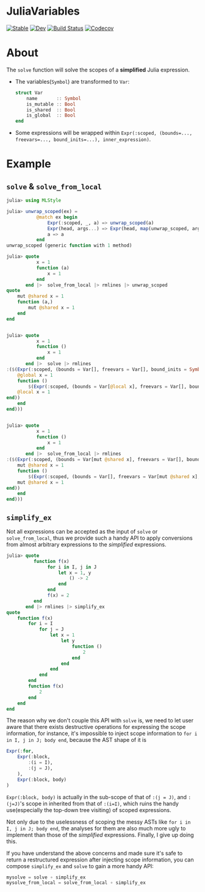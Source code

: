 # JuliaVariables

[![Stable](https://img.shields.io/badge/docs-stable-blue.svg)](https://JuliaStaging.github.io/JuliaVariables.jl/stable)
[![Dev](https://img.shields.io/badge/docs-dev-blue.svg)](https://JuliaStaging.github.io/JuliaVariables.jl/dev)
[![Build Status](https://travis-ci.com/JuliaStaging/JuliaVariables.jl.svg?branch=master)](https://travis-ci.com/thautwarm/JuliaVariables.jl)
[![Codecov](https://codecov.io/gh/JuliaStaging/JuliaVariables.jl/branch/master/graph/badge.svg)](https://codecov.io/gh/thautwarm/JuliaVariables.jl)


About
=============

The `solve` function will solve the scopes of a **simplified** Julia expression.

- The variables(`Symbol`) are transformed to `Var`:
    ```julia
    struct Var
        name       :: Symbol
        is_mutable :: Bool
        is_shared  :: Bool
        is_global  :: Bool
    end
    ```
- Some expressions will be wrapped within `Expr(:scoped, (bounds=..., freevars=..., bound_inits=...), inner_expression)`.

Example
==============

`solve` & `solve_from_local`
-----------------------------

```julia
julia> using MLStyle

julia> unwrap_scoped(ex) =
           @match ex begin
               Expr(:scoped, _, a) => unwrap_scoped(a)
               Expr(head, args...) => Expr(head, map(unwrap_scoped, args)...)
               a => a
           end
unwrap_scoped (generic function with 1 method)

julia> quote
           x = 1
           function (a)
               x = 1
           end
       end |>  solve_from_local |> rmlines |> unwrap_scoped
quote
    mut @shared x = 1
    function (a,)
        mut @shared x = 1
    end
end


julia> quote
           x = 1
           function ()
               x = 1
           end
       end |>  solve |> rmlines
:($(Expr(:scoped, (bounds = Var[], freevars = Var[], bound_inits = Symbol[]), quote
    @global x = 1
    function ()
        $(Expr(:scoped, (bounds = Var[@local x], freevars = Var[], bound_inits = Symbol[]), quote
    @local x = 1
end))
    end
end)))


julia> quote
           x = 1
           function ()
               x = 1
           end
       end |>  solve_from_local |> rmlines
:($(Expr(:scoped, (bounds = Var[mut @shared x], freevars = Var[], bound_inits = Symbol[]), quote
    mut @shared x = 1
    function ()
        $(Expr(:scoped, (bounds = Var[], freevars = Var[mut @shared x], bound_inits = Symbol[]), quote
    mut @shared x = 1
end))
    end
end)))
```

`simplify_ex`
-------------------

Not all expressions can be accepted as the input of `solve` or `solve_from_local`, thus we provide such a
handy API to apply conversions from almost arbitrary
expressions to the *simplified* expressions.

```julia
julia> quote
          function f(x)
               for i in I, j in J
                   let x = 1, y
                       () -> 2
                   end
               end
               f(x) = 2
          end
       end |> rmlines |> simplify_ex
quote
    function f(x)
        for i = I
            for j = J
                let x = 1
                    let y
                        function ()
                            2
                        end
                    end
                end
            end
        end
        function f(x)
            2
        end
    end
end
```

The reason why we don't couple this API with `solve` is, we need to let user aware that there exists destructive operations for expressing the scope information, for instance, it's impossible to inject
scope information to `for i in I, j in J; body end`, because
the AST shape of it is

```julia
Expr(:for,
    Expr(:block,
        :(i = I),
        :(j = J),
    ),
    Expr(:block, body)
)
```

`Expr(:block, body)` is actually in the sub-scope of
that of `:(j = J)`, and `:(j=J)`'s scope in inherited from that of `:(i=I)`, which ruins the handy use(especially the top-down tree visiting) of scoped expressions.

Not only due to the uselessness of scoping the messy ASTs like `for i in I, j in J; body end`, the analyses for them are also much more ugly to implement than those of the *simplified* expressions. Finally, I give up doing this.

If you have understand the above concerns and made
sure it's safe to return a restructured expression after injecting scope information, you can compose
`simplify_ex` and `solve` to gain a more handy API:

```julia
mysolve = solve ∘ simplify_ex
mysolve_from_local = solve_from_local ∘ simplify_ex
```
